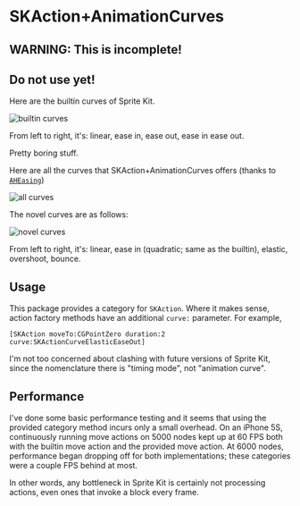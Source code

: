 # SKAction+AnimationCurves

## WARNING: This is incomplete!
## Do not use yet!

Here are the builtin curves of Sprite Kit.

![builtin curves](https://raw.githubusercontent.com/sartak/SKAction-AnimationCurves/master/builtin-curves.gif)

From left to right, it's: linear, ease in, ease out, ease in ease out.

Pretty boring stuff.

Here are all the curves that SKAction+AnimationCurves offers (thanks to [`AHEasing`](https://github.com/warrenm/AHEasing))

![all curves](https://raw.githubusercontent.com/sartak/SKAction-AnimationCurves/master/all-curves.gif)

The novel curves are as follows:

![novel curves](https://raw.githubusercontent.com/sartak/SKAction-AnimationCurves/master/novel-curves.gif)

From left to right, it's: linear, ease in (quadratic; same as the builtin), elastic, overshoot, bounce.

## Usage

This package provides a category for `SKAction`. Where it makes sense, action factory methods have an additional `curve:` parameter. For example,

    [SKAction moveTo:CGPointZero duration:2 curve:SKActionCurveElasticEaseOut]

I'm not too concerned about clashing with future versions of Sprite Kit, since the nomenclature there is "timing mode", not "animation curve".

## Performance

I've done some basic performance testing and it seems that using the provided category method incurs only a small overhead. On an iPhone 5S, continuously running move actions on 5000 nodes kept up at 60 FPS both with the builtin move action and the provided move action. At 6000 nodes, performance began dropping off for both implementations; these categories were a couple FPS behind at most.

In other words, any bottleneck in Sprite Kit is certainly not processing actions, even ones that invoke a block every frame.

